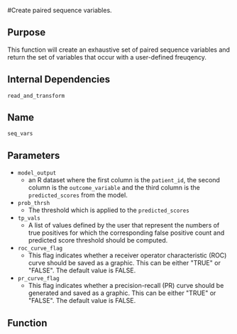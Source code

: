 #Create paired sequence variables.

## Purpose
This function will create an exhaustive set of paired sequence variables and return the set of variables that occur with a user-defined freuqency.

## Internal Dependencies
`read_and_transform`

## Name
`seq_vars`

## Parameters
* `model_output`
  * an R dataset where the first column is the `patient_id`, the second column is the `outcome_variable` and the third column is the `predicted_scores` from the model.
* `prob_thrsh`
  * The threshold which is applied to the `predicted_scores`
* `tp_vals`
    * A list of values defined by the user that represent the numbers of true positives for which the
  corresponding false positive count and predicted score threshold should be computed.
* `roc_curve_flag`
  * This flag indicates whether a receiver operator characteristic (ROC) curve should be saved as a graphic. This can be either "TRUE" or "FALSE". The default value is FALSE.
* `pr_curve_flag`
  * This flag indicates whether a precision-recall (PR) curve should be generated and saved as a graphic. This can be either "TRUE" or "FALSE". The default value is FALSE.

## Function
